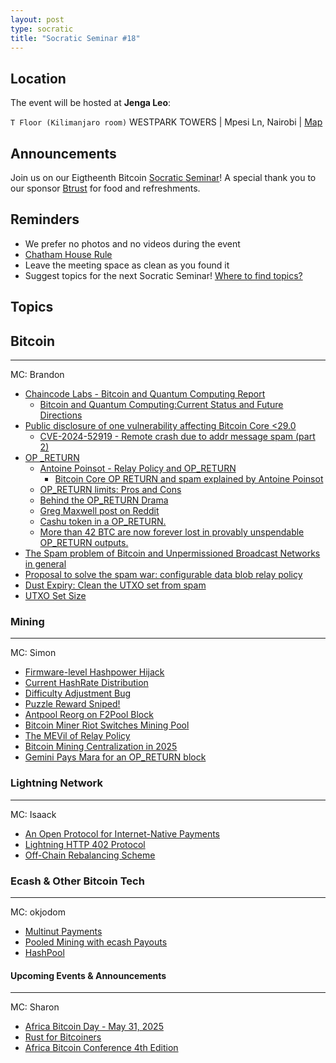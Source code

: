 ```yaml
---
layout: post
type: socratic
title: "Socratic Seminar #18"
---
```


## Location

The event will be hosted at **Jenga Leo**:

`T Floor (Kilimanjaro room)` WESTPARK TOWERS | Mpesi Ln, Nairobi | [Map](https://maps.app.goo.gl/jA86RuyuBKcE4eA47)

## Announcements

Join us on our Eigtheenth Bitcoin [Socratic Seminar](/about)! A special thank you to our
sponsor [Btrust](http://btrust.tech/) for food and refreshments.

## Reminders

- We prefer no photos and no videos during the event
- [Chatham House Rule](https://www.chathamhouse.org/about-us/chatham-house-rule)
- Leave the meeting space as clean as you found it
- Suggest topics for the next Socratic Seminar! [Where to find topics?](/about/find-topics)

## Topics

## Bitcoin

---

MC: Brandon

- [Chaincode Labs - Bitcoin and Quantum Computing Report](https://x.com/ChaincodeLabs/status/1927191285208617046)
  - [Bitcoin and Quantum Computing:Current Status and Future Directions](https://chaincode.com/bitcoin-post-quantum.pdf)
- [Public disclosure of one vulnerability affecting Bitcoin Core <29.0](https://x.com/bitcoincoreorg/status/1917591314020913555?t=Y7DKmaoHT6p1AufS2hCXrQ&s=19)
  - [CVE-2024-52919 - Remote crash due to addr message spam (part 2)](https://bitcoincore.org/en/2025/04/28/disclose-cve-2024-52919/)
- [OP _RETURN](https://github.com/bitcoin/bitcoin/pull/32359)
  - [Antoine Poinsot - Relay Policy and OP_RETURN](https://antoinep.com/posts/relay_policy_drama/)
    - [Bitcoin Core OP RETURN and spam explained by Antoine Poinsot](https://x.com/stephanlivera/status/1923712089966903762)
  - [OP_RETURN limits: Pros and Cons](https://delvingbitcoin.org/t/op-return-limits-pros-and-cons/1645)
  - [Behind the OP_RETURN Drama](https://delvingbitcoin.org/t/behind-the-op-return-drama/1650)
  - [Greg Maxwell post on Reddit](https://www.reddit.com/r/Bitcoin/comments/1kl56u9/comment/mrzr80c/?share_id=T2n9QHc2QHwBL7kK4DqE2&utm_content=2&utm_medium=android_app&utm_name=androidcss&utm_source=share&utm_term=1)
  - [Cashu token in a OP_RETURN.](https://x.com/lorenzolfm/status/1925572261131554997)
  - [More than 42 BTC are now forever lost in provably unspendable OP_RETURN outputs.](https://x.com/0xB10C/status/1923000420542317012)
- [The Spam problem of Bitcoin and Unpermissioned Broadcast Networks in general](https://delvingbitcoin.org/t/the-spam-problem-of-bitcoin-and-unpermissioned-broadcast-networks-in-general/1692)
- [Proposal to solve the spam war: configurable data blob relay policy](https://groups.google.com/g/bitcoindev/c/Lpy4Waz07cg)
- [Dust Expiry: Clean the UTXO set from spam](https://delvingbitcoin.org/t/dust-expiry-clean-the-utxo-set-from-spam/1707/3?u=robinlinus)
- [UTXO Set Size](https://x.com/NicolasDorier/status/1919992184969035874?t=sTK1R7_KG0c3VksLFSjxsw&s=19)

### Mining

---

MC: Simon

- [Firmware-level Hashpower Hijack](https://x.com/GeoCoolingTx/status/1917691392370807159?t=NbqJqi5bZAYxGEOe-X3V2w&s=19)
- [Current HashRate Distribution](https://x.com/0xB10C/status/1923362806482485487?t=XinW1XH_zvZRM393g1RQKg&s=19)
- [Difficulty Adjustment Bug](https://x.com/BraiinsMining/status/1924473598300881336?t=WstPRZVTnXbFxRkx0qaLUg&s=19)
- [Puzzle Reward Sniped!](https://x.com/FractalEncrypt/status/1917664581545009418)
- [Antpool Reorg on F2Pool Block](https://x.com/mononautical/status/1917722355448631746?t=vt3-KQCK7u7V9KoSMtzUyg&s=19)
- [Bitcoin Miner Riot Switches Mining Pool](https://x.com/DEMAND_POOL/status/1918297270572696033?t=fszvEurHyj5M5YeKkH9gTw&s=19)
- [The MEVil of Relay Policy](https://spiralbtc.substack.com/p/the-mevil-of-relay-policy?utm_source=share&utm_medium=android&r=1icuw7&triedRedirect=true)
- [Bitcoin Mining Centralization in 2025](https://b10c.me/blog/015-bitcoin-mining-centralization/?mc_cid=6b5de413b4&mc_eid=a53847ab7c)
- [Gemini Pays Mara for an OP_RETURN block](https://x.com/PortlandHODL/status/1925599602012536939)

### Lightning Network

---

MC: Isaack

- [An Open Protocol for Internet-Native Payments](https://www.x402.org/)
- [Lightning HTTP 402 Protocol](https://docs.lightning.engineering/the-lightning-network/l402)
- [Off-Chain Rebalancing Scheme](https://x.com/renepickhardt/status/1924066146493345940)

### Ecash & Other Bitcoin Tech

---

MC: okjodom

- [Multinut Payments](https://x.com/callebtc/status/1919343859152138625)
- [Pooled Mining with ecash Payouts](https://x.com/i/broadcasts/1djxXVvzMoLGZ?t=aD_qDDFYdYuklWKZeEBoCA&s=09)
- [HashPool](https://x.com/CashuBTC/status/1922602715529515212?t=6T9jm8pl6wa1YBt8UShSEA&s=19)

#### Upcoming Events & Announcements

---

MC: Sharon

- [Africa Bitcoin Day - May 31, 2025](https://x.com/AfroBitcoinOrg/status/1909528464102670437?t=Gfl82nTPFFFORUFlBO2fAw&s=19)
- [Rust for Bitcoiners](https://x.com/btrust_builders/status/1925825203780649322?t=adWn63QITs6n6TxYpHPvpQ&s=19)
- [Africa Bitcoin Conference 4th Edition](https://x.com/AfroBitcoinOrg/status/1899747297958740126)
